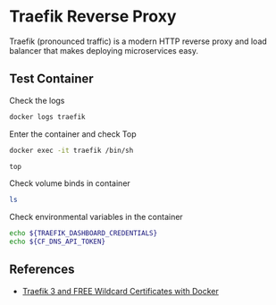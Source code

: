 # Traefik Reverse Proxy

Traefik (pronounced traffic) is a modern HTTP reverse proxy and load balancer that makes deploying microservices easy.

## Test Container

Check the logs

```bash
docker logs traefik
```

Enter the container and check Top

```bash
docker exec -it traefik /bin/sh
```

```bash
top
```

Check volume binds in container

```bash
ls
```

Check environmental variables in the container

```bash
echo ${TRAEFIK_DASHBOARD_CREDENTIALS}
echo ${CF_DNS_API_TOKEN}
```

## References

- [Traefik 3 and FREE Wildcard Certificates with Docker](https://technotim.live/posts/traefik-3-docker-certificates/)